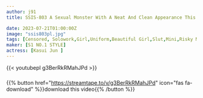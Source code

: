 ```yaml
---
author: j91
title: SSIS-803 A Sexual Monster With A Neat And Clean Appearance This Horny Girl Fell In Love With Her Homeroom Teacher.

date: 2023-07-21T01:00:00Z
image: "ssis803pl.jpg"
tags: [Censored, Solowork,Girl,Uniform,Beautiful Girl,Slut,Mini,Risky Mosaic,Male Squirting	]
maker: [S1 NO.1 STYLE]
actress: [Kasui Jun ]
---
```



{{< youtubepl g3BerRkRMahJPd >}}
###

{{% button href="https://streamtape.to/v/g3BerRkRMahJPd" icon="fas fa-download" %}}download this video{{% /button %}}

